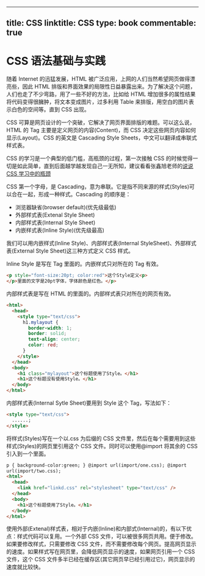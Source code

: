 
---
title: CSS
linktitle: CSS
type: book
commentable: true
---

# CSS 语法基础与实践

随着 Internet 的迅猛发展，HTML 被广泛应用，上网的人们当然希望网页做得漂亮些，因此 HTML 排版和界面效果的局限性日益暴露出来。为了解决这个问题，人们也走了不少弯路，用了一些不好的方法，比如给 HTML 增加很多的属性结果将代码变得很臃肿，将文本变成图片，过多利用 Table 来排版，用空白的图片表示白色的空间等。直到 CSS 出现。

CSS 可算是网页设计的一个突破，它解决了网页界面排版的难题。可以这么说，HTML 的 Tag 主要是定义网页的内容(Content)，而 CSS 决定这些网页内容如何显示(Layout)。CSS 的英文是 Cascading Style Sheets，中文可以翻译成串联式样式表。

CSS 的学习是一个典型的低门槛，高瓶颈的过程，第一次接触 CSS 的时候觉得一切是如此简单，直到后面越学越发现自己一无所知，建议看看张鑫旭老师的[说说 CSS 学习中的瓶颈](http://www.zhangxinxu.com/wordpress/2012/07/bottleneck-css-study/)

CSS 第一个字母，是 Cascading，意为串联。它是指不同来源的样式(Styles)可以合在一起，形成一种样式。Cascading 的顺序是：

- 浏览器缺省(browser default)(优先级最低)
- 外部样式表(Extenal Style Sheet)
- 内部样式表(Internal Style Sheet)
- 内嵌样式表(Inline Style)(优先级最高)

我们可以用内嵌样式(Inline Style)、内部样式表(Internal StyleSheet)、外部样式表(External Style Sheet)这三种方式定义 CSS 样式。

Inline Style 是写在 Tag 里面的。内嵌样式只对所在的 Tag 有效。

```html
<p style="font-size:20pt; color:red">这个Style定义<p>
</p>里面的文字是20pt字体，字体颜色是红色。</p>
```

内部样式表是写在 HTML 的<head></head>里面的。内部样式表只对所在的网页有效。

```html
<html>
  <head>
    <style type="text/css">
      h1.mylayout {
        border-width: 1;
        border: solid;
        text-align: center;
        color: red;
      }
    </style>
  </head>
  <body>
    <h1 class="mylayout">这个标题使用了Style。</h1>
    <h1>这个标题没有使用Style。</h1>
  </body>
</html>
```

内部样式表(Internal Sytle Sheet)要用到 Style 这个 Tag，写法如下：

```html
<style type="text/css">
  ......;
</style>
```

将样式(Styles)写在一个以.css 为后缀的 CSS 文件里，然后在每个需要用到这些样式(Styles)的网页里引用这个 CSS 文件。同时可以使用@import 将其余的 CSS 引入到一个里面。

```html
p { background-color:green; } @import url(import/one.css); @import
url(import/two.css);
<html>
  <head>
    <link href="linkd.css" rel="stylesheet" type="text/css" />
  </head>
  <body>
    <h1>这个标题使用了Style。</h1>
  </body>
</html>
```

使用外部(Extenal)样式表，相对于内嵌(Inline)和内部式(Internal)的，有以下优点：样式代码可以复用。一个外部 CSS 文件，可以被很多网页共用。便于修改。如果要修改样式，只需要修改 CSS 文件，而不需要修改每个网页。提高网页显示的速度。如果样式写在网页里，会降低网页显示的速度，如果网页引用一个 CSS 文件，这个 CSS 文件多半已经在缓存区(其它网页早已经引用过它)，网页显示的速度就比较快。

    